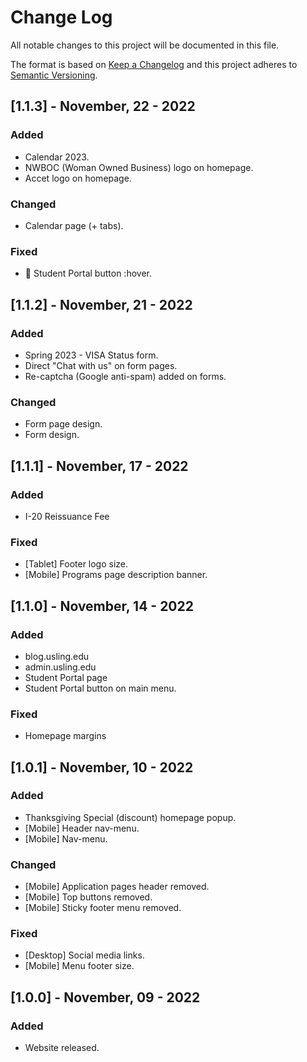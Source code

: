 
# Change Log
All notable changes to this project will be documented in this file.
 
The format is based on [Keep a Changelog](http://keepachangelog.com/)
and this project adheres to [Semantic Versioning](http://semver.org/).
 
## [1.1.3] - November, 22 - 2022 

### Added
- Calendar 2023.
- NWBOC (Woman Owned Business) logo on homepage.
- Accet logo on homepage.

### Changed
- Calendar page (+ tabs).

### Fixed
- 📱 Student Portal button :hover.


## [1.1.2] - November, 21 - 2022 

### Added
- Spring 2023 - VISA Status form.
- Direct "Chat with us" on form pages.
- Re-captcha (Google anti-spam) added on forms.

### Changed
- Form page design.
- Form design.


## [1.1.1] - November, 17 - 2022 

### Added
- I-20 Reissuance Fee

### Fixed
- [Tablet] Footer logo size.
- [Mobile] Programs page description banner.


## [1.1.0] - November, 14 - 2022 

### Added
- blog.usling.edu 
- admin.usling.edu
- Student Portal page
- Student Portal button on main menu.

### Fixed
- Homepage margins
 
 
## [1.0.1] - November, 10 - 2022
 
### Added
- Thanksgiving Special (discount) homepage popup.
- [Mobile] Header nav-menu.
- [Mobile] Nav-menu.

### Changed
- [Mobile] Application pages header removed.
- [Mobile] Top buttons removed.
- [Mobile] Sticky footer menu removed.

### Fixed
- [Desktop] Social media links.
- [Mobile] Menu footer size.


## [1.0.0] - November, 09 - 2022
 
### Added
- Website released.
